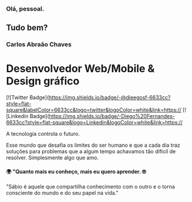 ### Olá, pessoal.

## Tudo bem? 

### Carlos Abraão Chaves

# Desenvolvedor Web/Mobile & Design gráfico

[![Twitter Badge](https://img.shields.io/badge/-@dieegosf-6633cc?style=flat-square&labelColor=6633cc&logo=twitter&logoColor=white&link=https://
[![Linkedin Badge](https://img.shields.io/badge/-Diego%20Fernandes-6633cc?style=flat-square&logo=Linkedin&logoColor=white&link=https://


A tecnologia controla o futuro.

Esse mundo que desafia os limites do ser humano e que a cada dia traz soluções para problemas que a algum tempo achavamos tão dificil de resolver.
Simplesmente algo que amo.

#### 🌍 "Quanto mais eu conheço, mais eu quero aprender. 🤓

"Sábio é aquele que compartilha conhecimento com o outro e o torna consciente do mundo e do seu papel na vida."
